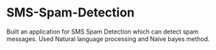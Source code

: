 # SMS-Spam-Detection
Built an application for SMS Spam Detection which can detect spam messages. Used Natural language processing and Naive bayes method.
